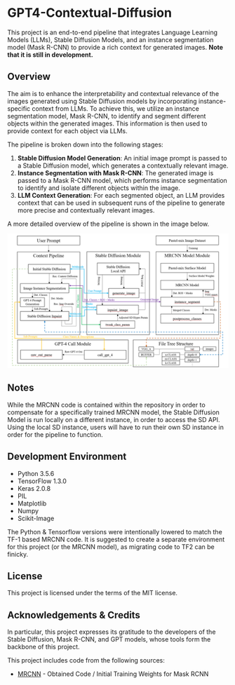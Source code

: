 # GPT4-Contextual-Diffusion

This project is an end-to-end pipeline that integrates Language Learning Models (LLMs), Stable Diffusion Models, and an instance segmentation model (Mask R-CNN) to provide a rich context for generated images. **Note that it is still in development.**

## Overview

The aim is to enhance the interpretability and contextual relevance of the images generated using Stable Diffusion models by incorporating instance-specific context from LLMs. To achieve this, we utilize an instance segmentation model, Mask R-CNN, to identify and segment different objects within the generated images. This information is then used to provide context for each object via LLMs.

The pipeline is broken down into the following stages:

1. **Stable Diffusion Model Generation**: An initial image prompt is passed to a Stable Diffusion model, which generates a contextually relevant image.
2. **Instance Segmentation with Mask R-CNN**: The generated image is passed to a Mask R-CNN model, which performs instance segmentation to identify and isolate different objects within the image.
3. **LLM Context Generation**: For each segmented object, an LLM provides context that can be used in subsequent runs of the pipeline to generate more precise and contextually relevant images.

A more detailed overview of the pipeline is shown in the image below.

![Pipeline Overview](https://github.com/AWC2124R/GPT4-Contextual-Diffusion/blob/master/Assets/Pipeline%20Overview.png)

## Notes
While the MRCNN code is contained within the repository in order to compensate for a specifically trained MRCNN model, the Stable Diffusion Model is run locally on a different instance, in order to access the SD API. Using the local SD instance, users will have to run their own SD instance in order for the pipeline to function.

## Development Environment
- Python 3.5.6
- TensorFlow 1.3.0
- Keras 2.0.8
- PIL
- Matplotlib
- Numpy
- Scikit-Image

The Python & Tensorflow versions were intentionally lowered to match the TF-1 based MRCNN code. It is suggested to create a separate environment for this project (or the MRCNN model), as migrating code to TF2 can be finicky.

## License
This project is licensed under the terms of the MIT license.

## Acknowledgements & Credits

In particular, this project expresses its gratitude to the developers of the Stable Diffusion, Mask R-CNN, and GPT models, whose tools form the backbone of this project.

This project includes code from the following sources:
- [MRCNN](https://github.com/matterport/Mask_RCNN) - Obtained Code / Initial Training Weights for Mask RCNN